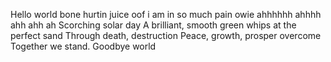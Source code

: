 Hello world
bone hurtin juice oof
i am in so much pain owie
ahhhhhh ahhhh ahh ahh ah
Scorching solar day
A brilliant, smooth green whips
at the perfect sand
Through death, destruction
Peace, growth, prosper overcome
Together we stand.
Goodbye world